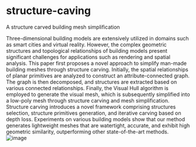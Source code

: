 # structure-caving
A structure carved building mesh simplification


Three-dimensional building models are extensively utilized in domains such as smart cities and virtual reality. However, the complex geometric structures and topological relationships of building models present significant challenges for applications such as rendering and spatial analysis. This paper first proposes a novel approach to simplify man-made building meshes through structure carving. Initially, the spatial relationships of planar primitives are analyzed to construct an attribute-connected graph. The graph is then decomposed, and structures are extracted based on various connected relationships. Finally, the Visual Hull algorithm is employed to generate the visual mesh, which is subsequently simplified into a low-poly mesh through structure carving and mesh simplification. Structure carving introduces a novel framework comprising structures selection, structure primitives generation, and iterative carving based on depth loss. Experiments on various building models show that our method generates lightweight meshes that are watertight, accurate, and exhibit high geometric similarity, outperforming other state-of-the-art methods.
![image](https://github.com/user-attachments/assets/507b094e-47ff-44ab-8102-357c87ce58e7)
